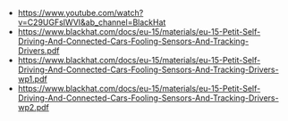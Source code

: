 - https://www.youtube.com/watch?v=C29UGFsIWVI&ab_channel=BlackHat
- https://www.blackhat.com/docs/eu-15/materials/eu-15-Petit-Self-Driving-And-Connected-Cars-Fooling-Sensors-And-Tracking-Drivers.pdf
- https://www.blackhat.com/docs/eu-15/materials/eu-15-Petit-Self-Driving-And-Connected-Cars-Fooling-Sensors-And-Tracking-Drivers-wp1.pdf
- https://www.blackhat.com/docs/eu-15/materials/eu-15-Petit-Self-Driving-And-Connected-Cars-Fooling-Sensors-And-Tracking-Drivers-wp2.pdf
